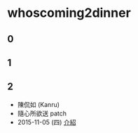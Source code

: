 # whoscoming2dinner

## 0

## 1

## 2
* 陳侃如 (Kanru)
* 隨心所欲送 patch
* 2015-11-05 (四)
[介紹](http://www.hackingthursday.org/whoscoming2dinner-02)
